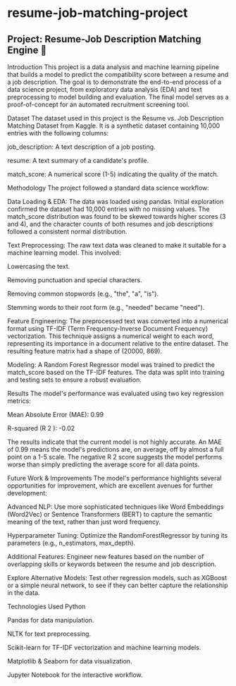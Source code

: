 # resume-job-matching-project
## Project: Resume-Job Description Matching Engine 🤖
Introduction
This project is a data analysis and machine learning pipeline that builds a model to predict the compatibility score between a resume and a job description. The goal is to demonstrate the end-to-end process of a data science project, from exploratory data analysis (EDA) and text preprocessing to model building and evaluation. The final model serves as a proof-of-concept for an automated recruitment screening tool.

Dataset
The dataset used in this project is the Resume vs. Job Description Matching Dataset from Kaggle. It is a synthetic dataset containing 10,000 entries with the following columns:

job_description: A text description of a job posting.

resume: A text summary of a candidate's profile.

match_score: A numerical score (1-5) indicating the quality of the match.

Methodology
The project followed a standard data science workflow:

Data Loading & EDA: The data was loaded using pandas. Initial exploration confirmed the dataset had 10,000 entries with no missing values. The match_score distribution was found to be skewed towards higher scores (3 and 4), and the character counts of both resumes and job descriptions followed a consistent normal distribution.

Text Preprocessing: The raw text data was cleaned to make it suitable for a machine learning model. This involved:

Lowercasing the text.

Removing punctuation and special characters.

Removing common stopwords (e.g., "the", "a", "is").

Stemming words to their root form (e.g., "needed" became "need").

Feature Engineering: The preprocessed text was converted into a numerical format using TF-IDF (Term Frequency-Inverse Document Frequency) vectorization. This technique assigns a numerical weight to each word, representing its importance in a document relative to the entire dataset. The resulting feature matrix had a shape of (20000, 869).

Modeling: A Random Forest Regressor model was trained to predict the match_score based on the TF-IDF features. The data was split into training and testing sets to ensure a robust evaluation.

Results
The model's performance was evaluated using two key regression metrics:

Mean Absolute Error (MAE): 0.99

R-squared (R 
2
 ): -0.02

The results indicate that the current model is not highly accurate. An MAE of 0.99 means the model's predictions are, on average, off by almost a full point on a 1-5 scale. The negative R 
2
  score suggests the model performs worse than simply predicting the average score for all data points.

Future Work & Improvements
The model's performance highlights several opportunities for improvement, which are excellent avenues for further development:

Advanced NLP: Use more sophisticated techniques like Word Embeddings (Word2Vec) or Sentence Transformers (BERT) to capture the semantic meaning of the text, rather than just word frequency.

Hyperparameter Tuning: Optimize the RandomForestRegressor by tuning its parameters (e.g., n_estimators, max_depth).

Additional Features: Engineer new features based on the number of overlapping skills or keywords between the resume and job description.

Explore Alternative Models: Test other regression models, such as XGBoost or a simple neural network, to see if they can better capture the relationship in the data.

Technologies Used
Python

Pandas for data manipulation.

NLTK for text preprocessing.

Scikit-learn for TF-IDF vectorization and machine learning models.

Matplotlib & Seaborn for data visualization.

Jupyter Notebook for the interactive workflow.






